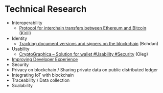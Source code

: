 # Technical Research

* Interoperability
  * [Protocol for interchain transfers between Ethereum and Bitcoin](ethereum-bitcoin-bridge-wip.md) \(Kirill\)
* Identity
  * [Tracking document versions and signers on the blockchain](how-to-track-document-versions-and-signers-on-the-blockchain.md) \(Bohdan\)
* Usability
  * [CryptoGraphica – Solution for wallet \#Usability \#Security](cryptographica-solution-for-wallet-usability-security.md) \(Oleg\)
* [Improving Developer Experience](developer-community-devxp.md)
* Security
* Privacy on blockchain / Sharing private data on public distributed ledger
* Integrating IoT with blockchain
* Traceability / Data collection
* Scalability


